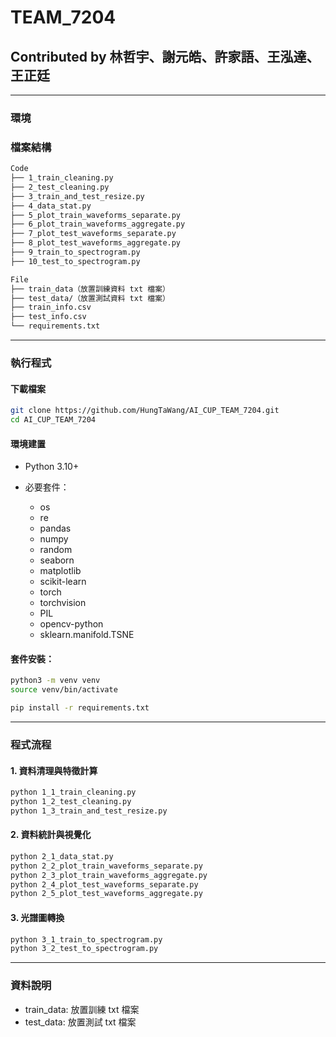 # TEAM_7204

## Contributed by 林哲宇、謝元皓、許家語、王泓達、王正廷

---
### 環境

### 檔案結構

``` markdown
Code
├── 1_train_cleaning.py
├── 2_test_cleaning.py
├── 3_train_and_test_resize.py
├── 4_data_stat.py
├── 5_plot_train_waveforms_separate.py
├── 6_plot_train_waveforms_aggregate.py
├── 7_plot_test_waveforms_separate.py
├── 8_plot_test_waveforms_aggregate.py
├── 9_train_to_spectrogram.py
├── 10_test_to_spectrogram.py

File
├── train_data（放置訓練資料 txt 檔案）
├── test_data/（放置測試資料 txt 檔案）
├── train_info.csv
├── test_info.csv
└── requirements.txt
```

---

### 執行程式

#### 下載檔案

```bash
git clone https://github.com/HungTaWang/AI_CUP_TEAM_7204.git
cd AI_CUP_TEAM_7204
```

#### 環境建置

- Python 3.10+

- 必要套件：

    - os
    - re
    - pandas
    - numpy
    - random
    - seaborn 
    - matplotlib
    - scikit-learn
    - torch
    - torchvision
    - PIL
    - opencv-python
    - sklearn.manifold.TSNE

#### 套件安裝：

``` bash
python3 -m venv venv
source venv/bin/activate
``` 

``` bash
pip install -r requirements.txt
```

---

### 程式流程

#### 1. 資料清理與特徵計算

```bash
python 1_1_train_cleaning.py
python 1_2_test_cleaning.py
python 1_3_train_and_test_resize.py
```

#### 2. 資料統計與視覺化

```bash
python 2_1_data_stat.py
python 2_2_plot_train_waveforms_separate.py
python 2_3_plot_train_waveforms_aggregate.py
python 2_4_plot_test_waveforms_separate.py
python 2_5_plot_test_waveforms_aggregate.py
```

#### 3. 光譜圖轉換

```bash
python 3_1_train_to_spectrogram.py
python 3_2_test_to_spectrogram.py
```

---

### 資料說明

- train_data: 放置訓練 txt 檔案
- test_data: 放置測試 txt 檔案
